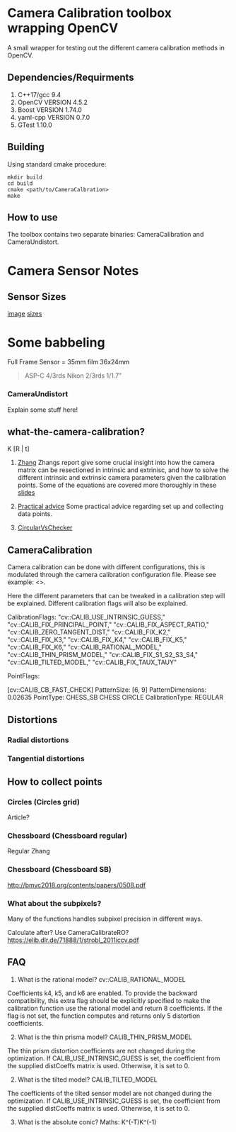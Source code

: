 # Camera Calibration toolbox wrapping OpenCV
A small wrapper for testing out the different camera calibration methods in OpenCV.

## Dependencies/Requirments

1. C++17/gcc 9.4
2. OpenCV VERSION 4.5.2
3. Boost VERSION 1.74.0
4. yaml-cpp VERSION 0.7.0
5. GTest 1.10.0

## Building

Using standard cmake procedure:

```
mkdir build
cd build
cmake <path/to/CameraCalbration>
make
```

## How to use

The toolbox contains two separate binaries:
CameraCalibration and CameraUndistort.


# Camera Sensor Notes

## Sensor Sizes

[image](./educ/450px-Sensorformate_KB.svg.png) 
[sizes](https://designreviews.com/standards/digital-camera-sensor-size-chart/)

# Some babbeling
Full Frame Sensor = 35mm film 
36x24mm
> ASP-C
> 4/3rds
> Nikon
> 2/3rds
1/1.7" 


### CameraUndistort
Explain some stuff here!

## what-the-camera-calibration?


K [R | t]

1. [Zhang](https://www.cvl.isy.liu.se/education/undergraduate/tsbb09/lasmaterial/zhang-report.pdf)
	Zhangs report give some crucial insight into how the camera matrix can 
	be resectioned in intrinsic and extrinisc, and how to solve the different intrinsic and extrinsic camera parameters 
	given the calibration points. Some of the equations are covered more thoroughly in these 
	[slides](https://www.cvl.isy.liu.se/education/undergraduate/tsbb09/forelasningsslides/CameraCalibration2.pdf)

2. [Practical advice](https://calib.io/blogs/knowledge-base/calibration-best-practices)
	Some practical advice regarding set up and collecting data points.

3. [CircularVsChecker](https://www.researchgate.net/post/Which-pattern-circle-pattern-or-checkerboard-pattern-should-be-used-for-automotive-camera-calibration-fisheye-wide-webcam)

## CameraCalibration

Camera calibration can be done with different configurations, this is modulated through the camera calibration configuration file. Please see example: <>.

Here the different parameters that can be tweaked in a calibration step will be explained.
Different calibration flags will also be explained.

CalibrationFlags: 
"cv::CALIB_USE_INTRINSIC_GUESS," 
"cv::CALIB_FIX_PRINCIPAL_POINT," 
"cv::CALIB_FIX_ASPECT_RATIO,"
"cv::CALIB_ZERO_TANGENT_DIST,"
"cv::CALIB_FIX_K2,"
"cv::CALIB_FIX_K3,"
"cv::CALIB_FIX_K4,"
"cv::CALIB_FIX_K5,"
"cv::CALIB_FIX_K6,"
"cv::CALIB_RATIONAL_MODEL,"
"cv::CALIB_THIN_PRISM_MODEL,"
"cv::CALIB_FIX_S1_S2_S3_S4,"
"cv::CALIB_TILTED_MODEL,"
"cv::CALIB_FIX_TAUX_TAUY"

PointFlags: 

  [cv::CALIB_CB_FAST_CHECK]
PatternSize: [6, 9]
PatternDimensions: 0.02635
PointType: 
    CHESS_SB
    CHESS
    CIRCLE
CalibrationType: REGULAR

## Distortions

### Radial distortions

### Tangential distortions

## How to collect points

### Circles (Circles grid)

Article?

### Chessboard (Chessboard regular)
Regular Zhang

### Chessboard (Chessboard SB)
http://bmvc2018.org/contents/papers/0508.pdf

### What about the subpixels?

Many of the functions handles subpixel precision in different ways.

Calculate after?
Use CameraCalibrateRO?
https://elib.dlr.de/71888/1/strobl_2011iccv.pdf


## FAQ


1. What is the rational model? cv::CALIB\_RATIONAL\_MODEL

Coefficients k4, k5, and k6 are enabled. To provide the backward compatibility, this extra flag should be explicitly specified to make the calibration function use the rational model and return 8 coefficients. If the flag is not set, the function computes and returns only 5 distortion coefficients.

2. What is the thin prisma model? CALIB\_THIN\_PRISM\_MODEL

The thin prism distortion coefficients are not changed during the optimization. If CALIB_USE_INTRINSIC_GUESS is set, the coefficient from the supplied distCoeffs matrix is used. Otherwise, it is set to 0.

2. What is the tilted model? CALIB\_TILTED\_MODEL

The coefficients of the tilted sensor model are not changed during the optimization. If CALIB_USE_INTRINSIC_GUESS is set, the coefficient from the supplied distCoeffs matrix is used. Otherwise, it is set to 0.

3. What is the absolute conic?
Maths: K^(-T)K^(-1)
